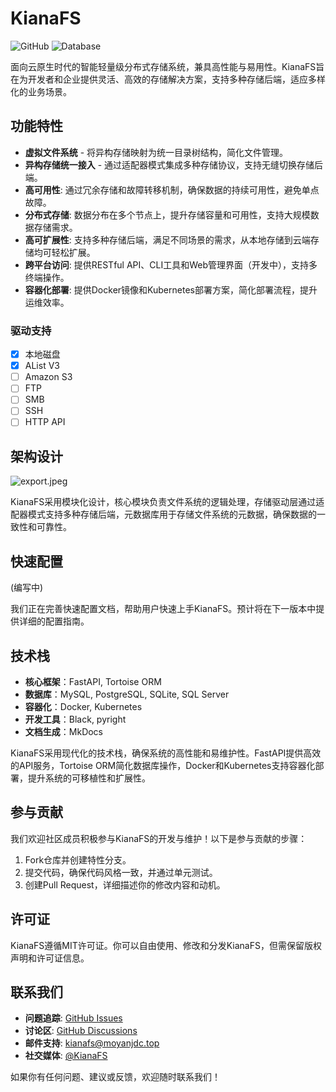 # KianaFS

![GitHub](https://img.shields.io/github/license/moyan/kianafs)
![Database](https://img.shields.io/badge/database-PostgreSQL-blue)

面向云原生时代的智能轻量级分布式存储系统，兼具高性能与易用性。KianaFS旨在为开发者和企业提供灵活、高效的存储解决方案，支持多种存储后端，适应多样化的业务场景。

## 功能特性

- **虚拟文件系统** - 将异构存储映射为统一目录树结构，简化文件管理。
- **异构存储统一接入** - 通过适配器模式集成多种存储协议，支持无缝切换存储后端。
- **高可用性**: 通过冗余存储和故障转移机制，确保数据的持续可用性，避免单点故障。
- **分布式存储**: 数据分布在多个节点上，提升存储容量和可用性，支持大规模数据存储需求。
- **高可扩展性**: 支持多种存储后端，满足不同场景的需求，从本地存储到云端存储均可轻松扩展。
- **跨平台访问**: 提供RESTful API、CLI工具和Web管理界面（开发中），支持多终端操作。
- **容器化部署**: 提供Docker镜像和Kubernetes部署方案，简化部署流程，提升运维效率。

### 驱动支持
- [x] 本地磁盘
- [x] AList V3
- [ ] Amazon S3
- [ ] FTP
- [ ] SMB
- [ ] SSH
- [ ] HTTP API

## 架构设计

![export.jpeg](https://s2.loli.net/2025/03/08/DIjrNf3WRTF9uwP.jpg)

KianaFS采用模块化设计，核心模块负责文件系统的逻辑处理，存储驱动层通过适配器模式支持多种存储后端，元数据库用于存储文件系统的元数据，确保数据的一致性和可靠性。

## 快速配置

(编写中)

我们正在完善快速配置文档，帮助用户快速上手KianaFS。预计将在下一版本中提供详细的配置指南。

## 技术栈

- **核心框架**：FastAPI, Tortoise ORM
- **数据库**：MySQL, PostgreSQL, SQLite, SQL Server
- **容器化**：Docker, Kubernetes
- **开发工具**：Black, pyright
- **文档生成**：MkDocs

KianaFS采用现代化的技术栈，确保系统的高性能和易维护性。FastAPI提供高效的API服务，Tortoise ORM简化数据库操作，Docker和Kubernetes支持容器化部署，提升系统的可移植性和扩展性。

## 参与贡献

我们欢迎社区成员积极参与KianaFS的开发与维护！以下是参与贡献的步骤：

1. Fork仓库并创建特性分支。
2. 提交代码，确保代码风格一致，并通过单元测试。
3. 创建Pull Request，详细描述你的修改内容和动机。

## 许可证

KianaFS遵循MIT许可证。你可以自由使用、修改和分发KianaFS，但需保留版权声明和许可证信息。

## 联系我们

- **问题追踪**: [GitHub Issues](https://github.com/moyanj/kianafs/issues)
- **讨论区**: [GitHub Discussions](https://github.com/moyanj/kianafs/discussions)
- **邮件支持**: kianafs@moyanjdc.top
- **社交媒体**: [@KianaFS](https://twitter.com/KianaFS)

如果你有任何问题、建议或反馈，欢迎随时联系我们！